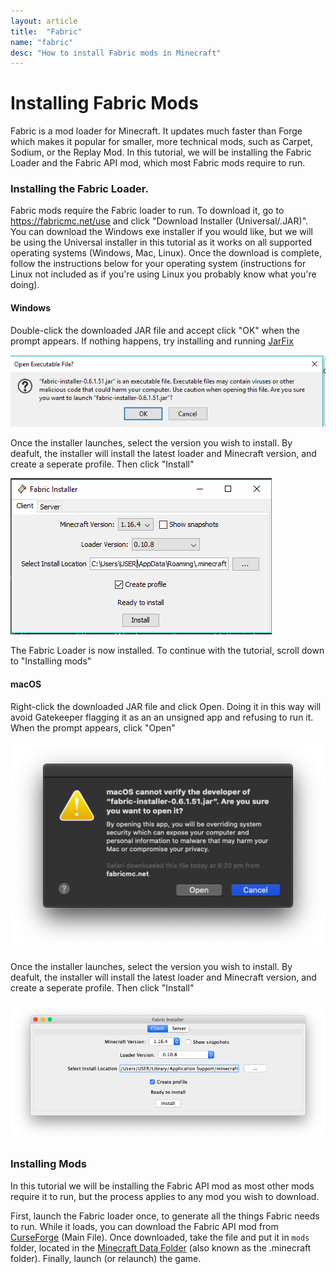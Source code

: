 ```yaml
---
layout: article
title:  "Fabric"
name: "fabric"
desc: "How to install Fabric mods in Minecraft"
---
```

# Installing Fabric Mods
Fabric is a mod loader for Minecraft. It updates much faster than Forge which makes it popular for smaller, more technical mods, such as Carpet, Sodium, or the Replay Mod. In this tutorial, we will be installing the Fabric Loader and the Fabric API mod, which most Fabric mods require to run.

### Installing the Fabric Loader.
Fabric mods require the Fabric loader to run. To download it, go to https://fabricmc.net/use and click "Download Installer (Universal/.JAR)". You can download the Windows exe installer if you would like, but we will be using the Universal installer in this tutorial as it works on all supported operating systems (Windows, Mac, Linux). Once the download is complete, follow the instructions below for your operating system (instructions for Linux not included as if you're using Linux you probably know what you're doing).

#### Windows
Double-click the downloaded JAR file and accept click "OK" when the prompt appears. If nothing happens, try installing and running [JarFix](https://johann.loefflmann.net/downloads/jarfix.exe)

![](/static/images/help/guides/mods/fabric/Windows-1.png) 

Once the installer launches, select the version you wish to install. By deafult, the installer will install the latest loader and Minecraft version, and create a seperate profile. Then click "Install"

![](/static/images/help/guides/mods/fabric/Windows-2.png)

The Fabric Loader is now installed. To continue with the tutorial, scroll down to "Installing mods"

#### macOS
Right-click the downloaded JAR file and click Open. Doing it in this way will avoid Gatekeeper flagging it as an an unsigned app and refusing to run it. When the prompt appears, click "Open"

![](/static/images/help/guides/mods/fabric/macOS-1.png)

Once the installer launches, select the version you wish to install. By deafult, the installer will install the latest loader and Minecraft version, and create a seperate profile. Then click "Install"

![](/static/images/help/guides/mods/fabric/macOS-2.png)

### Installing Mods
In this tutorial we will be installing the Fabric API mod as most other mods require it to run, but the process applies to any mod you wish to download.

First, launch the Fabric loader once, to generate all the things Fabric needs to run. While it loads, you can download the Fabric API mod from [CurseForge](https://www.curseforge.com/minecraft/mc-mods/fabric-api/files) (Main File). Once downloaded, take the file and put it in `mods` folder, located in the [Minecraft Data Folder](/_help/guides/finding-minecraft-data-folder) (also known as the .minecraft folder). Finally, launch (or relaunch) the game.